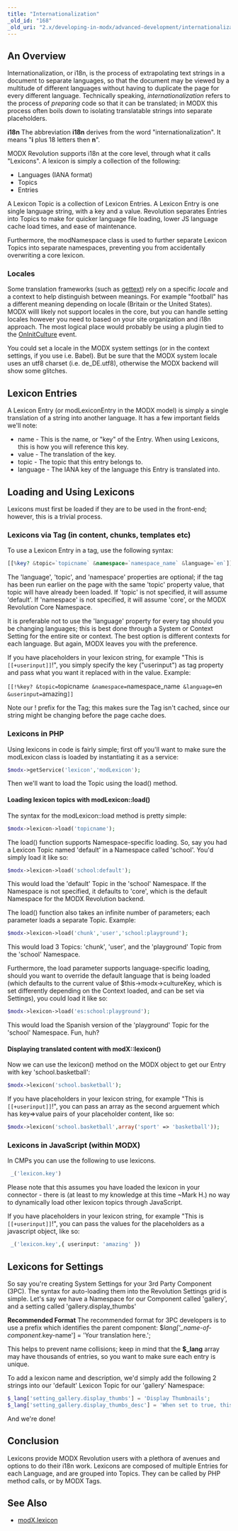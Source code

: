 ```yaml
---
title: "Internationalization"
_old_id: "168"
_old_uri: "2.x/developing-in-modx/advanced-development/internationalization"
---
```


## An Overview

Internationalization, or i18n, is the process of extrapolating text strings in a document to separate languages, so that the document may be viewed by a multitude of different languages without having to duplicate the page for every different language. Technically speaking, _internationalization_ refers to the process of _preparing_ code so that it can be translated; in MODX this process often boils down to isolating translatable strings into separate placeholders.

**i18n**
The abbreviation **i18n** derives from the word "internationalization". It means "**i** plus 18 letters then **n**".

MODX Revolution supports i18n at the core level, through what it calls "Lexicons". A lexicon is simply a collection of the following:

- Languages (IANA format)
- Topics
- Entries

A Lexicon Topic is a collection of Lexicon Entries. A Lexicon Entry is one single language string, with a key and a value. Revolution separates Entries into Topics to make for quicker language file loading, lower JS language cache load times, and ease of maintenance.

Furthermore, the modNamespace class is used to further separate Lexicon Topics into separate namespaces, preventing you from accidentally overwriting a core lexicon.

### Locales

Some translation frameworks (such as [gettext](http://www.gnu.org/software/gettext/)) rely on a specific _locale_ and a context to help distinguish between meanings. For example "football" has a different meaning depending on locale (Britain or the United States). MODX willl likely not support locales in the core, but you can handle setting locales however you need to based on your site organization and i18n approach. The most logical place would probably be using a plugin tied to the [OnInitCulture](extending-modx/plugins/system-events/oninitculture "OnInitCulture") event.

You could set a locale in the MODX system settings (or in the context settings, if you use i.e. Babel). But be sure that the MODX system locale uses an utf8 charset (i.e. de\_DE.utf8), otherwise the MODX backend will show some glitches.

## Lexicon Entries

A Lexicon Entry (or modLexiconEntry in the MODX model) is simply a single translation of a string into another language. It has a few important fields we'll note:

- name - This is the name, or "key" of the Entry. When using Lexicons, this is how you will reference this key.
- value - The translation of the key.
- topic - The topic that this entry belongs to.
- language - The IANA key of the language this Entry is translated into.

## Loading and Using Lexicons

Lexicons must first be loaded if they are to be used in the front-end; however, this is a trivial process.

### Lexicons via Tag (in content, chunks, templates etc)

To use a Lexicon Entry in a tag, use the following syntax:

``` php
[[%key? &topic=`topicname` &namespace=`namespace_name` &language=`en`]]
```

The 'language', 'topic', and 'namespace' properties are optional; if the tag has been run earlier on the page with the same 'topic' property value, that topic will have already been loaded. If 'topic' is not specified, it will assume 'default'. If 'namespace' is not specified, it will assume 'core', or the MODX Revolution Core Namespace.

It is preferable not to use the 'language' property for every tag should you be changing languages; this is best done through a System or Context Setting for the entire site or context. The best option is different contexts for each language. But again, MODX leaves you with the preference.

If you have placeholders in your lexicon string, for example "This is `[[+userinput]]`!", you simply specify the key ("userinput") as tag property and pass what you want it replaced with in the value. Example:

`[[!%key? &topic=`topicname` &namespace=`namespace\_name` &language=`en` &userinput=`amazing`]]`

Note our ! prefix for the Tag; this makes sure the Tag isn't cached, since our string might be changing before the page cache does.

### Lexicons in PHP

Using lexicons in code is fairly simple; first off you'll want to make sure the modLexicon class is loaded by instantiating it as a service:

``` php
$modx->getService('lexicon','modLexicon');
```

Then we'll want to load the Topic using the load() method.

#### Loading lexicon topics with modLexicon::load()

The syntax for the modLexicon::load method is pretty simple:

``` php
$modx->lexicon->load('topicname');
```

The load() function supports Namespace-specific loading. So, say you had a Lexicon Topic named 'default' in a Namespace called 'school'. You'd simply load it like so:

``` php
$modx->lexicon->load('school:default');
```

This would load the 'default' Topic in the 'school' Namespace. If the Namespace is not specified, it defaults to 'core', which is the default Namespace for the MODX Revolution backend.

The load() function also takes an infinite number of parameters; each parameter loads a separate Topic. Example:

``` php
$modx->lexicon->load('chunk','user','school:playground');
```

This would load 3 Topics: 'chunk', 'user', and the 'playground' Topic from the 'school' Namespace.

Furthermore, the load parameter supports language-specific loading, should you want to override the default language that is being loaded (which defaults to the current value of $this->modx->cultureKey, which is set differently depending on the Context loaded, and can be set via Settings), you could load it like so:

``` php
$modx->lexicon->load('es:school:playground');
```

This would load the Spanish version of the 'playground' Topic for the 'school' Namespace. Fun, huh?

#### Displaying translated content with modX::lexicon()

Now we can use the lexicon() method on the MODX object to get our Entry with key 'school.basketball':

``` php
$modx->lexicon('school.basketball');
```

If you have placeholders in your lexicon string, for example "This is `[[+userinput]]`!", you can pass an array as the second arguement which has key=>value pairs of your placeholder content, like so:

``` php
$modx->lexicon('school.basketball',array('sport' => 'basketball'));
```

### Lexicons in JavaScript (within MODX)

In CMPs you can use the following to use lexicons.

``` php
 _('lexicon.key')
```

Please note that this assumes you have loaded the lexicon in your connector - there is (at least to my knowledge at this time ~Mark H.) no way to dynamically load other lexicon topics through JavaScript.

If you have placeholders in your lexicon string, for example "This is `[[+userinput]]`!", you can pass the values for the placeholders as a javascript object, like so:

``` php
 _('lexicon.key',{ userinput: 'amazing' })
```

## Lexicons for Settings

So say you're creating System Settings for your 3rd Party Component (3PC). The syntax for auto-loading them into the Revolution Settings grid is simple. Let's say we have a Namespace for our Component called 'gallery', and a setting called 'gallery.display\_thumbs'

**Recommended Format**
 The recommended format for 3PC developers is to use a prefix which identifies the parent component: $_lang\['\_name-of-component_.key-name'\] = 'Your translation here.';

This helps to prevent name collisions; keep in mind that the **$\_lang** array may have thousands of entries, so you want to make sure each entry is unique.

To add a lexicon name and description, we'd simply add the following 2 strings into our 'default' Lexicon Topic for our 'gallery' Namespace:

``` php
$_lang['setting_gallery.display_thumbs'] = 'Display Thumbnails';
$_lang['setting_gallery.display_thumbs_desc'] = 'When set to true, this will display thumbnails for the gallery.';
```

And we're done!

## Conclusion

Lexicons provide MODX Revolution users with a plethora of avenues and options to do their i18n work. Lexicons are composed of multiple Entries for each Language, and are grouped into Topics. They can be called by PHP method calls, or by MODX Tags.

## See Also

- [modX.lexicon](extending-modx/modx-class/reference/modx.lexicon "modX.lexicon")
